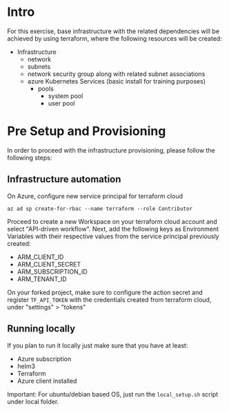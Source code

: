 # Intro

For this exercise, base infrastructure with the related dependencies will be achieved by using terraform, where the following resources will be created:

- Infrastructure
    - network
    - subnets
    - network security group along with related subnet associations
    - azure Kubernetes Services (basic install for training purposes)
        - pools
            - system pool
            - user pool


# Pre Setup and Provisioning

In order to proceed with the infrastructure provisioning, please follow the following steps:

## Infrastructure automation

On Azure, configure new service principal for terraform cloud

```
az ad sp create-for-rbac --name terraform --role Contributor
```

Proceed to create a new Workspace on your terraform cloud account and select "API-driven workflow". Next, add the following keys as Environment Variables with their respective values from the service principal previously created:

- ARM_CLIENT_ID
- ARM_CLIENT_SECRET
- ARM_SUBSCRIPTION_ID
- ARM_TENANT_ID

On your forked project, make sure to configure the action secret and register `TF_API_TOKEN` with the credentials created from terraform cloud, under "settings" > "tokens"


## Running locally

If you plan to run it locally just make sure that you have at least:
- Azure subscription
- helm3
- Terraform
- Azure client installed

Important: For ubuntu/debian based OS, just run the `local_setup.sh` script under local folder.


